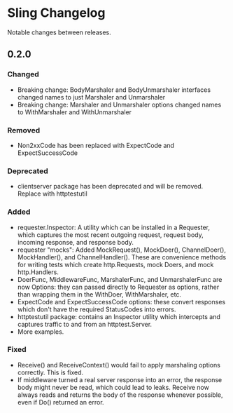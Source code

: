 # Sling Changelog

Notable changes between releases.

## 0.2.0
### Changed
- Breaking change: BodyMarshaler and BodyUnmarshaler interfaces changed names to just Marshaler
  and Unmarshaler
- Breaking change: Marshaler and Unmarshaler options changed names to WithMarshaler and WithUnmarshaler
### Removed
- Non2xxCode has been replaced with ExpectCode and ExpectSuccessCode
### Deprecated
- clientserver package has been deprecated and will be removed.  Replace with httptestutil
### Added
- requester.Inspector: A utility which can be installed in a Requester, which captures the most recent
  outgoing request, request body, incoming response, and response body.
- requester "mocks": Added MockRequest(), MockDoer(), ChannelDoer(), MockHandler(), and ChannelHandler().
  These are convenience methods for writing tests which create http.Requests, mock Doers, and mock http.Handlers.
- DoerFunc, MiddlewareFunc, MarshalerFunc, and UnmarshalerFunc are now Options: they can passed directly to Requester
  as options, rather than wrapping them in the WithDoer, WithMarshaler, etc.
- ExpectCode and ExpectSuccessCode options: these convert responses which don't have the required StatusCodes into
  errors.
- httptestutil package: contains an Inspector utility which intercepts and captures traffic to and from
  an httptest.Server.
- More examples.
### Fixed
- Receive() and ReceiveContext() would fail to apply marshaling options correctly.  This is fixed.
- If middleware turned a real server response into an error, the response body might never be read,
  which could lead to leaks.  Receive now always reads and returns the body of the response whenever possible,
  even if Do() returned an error.





